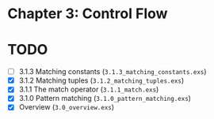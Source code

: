 # Chapter 3: Control Flow
# TODO
- [ ] 3.1.3 Matching constants (`3.1.3_matching_constants.exs`)
- [x] 3.1.2 Matching tuples (`3.1.2_matching_tuples.exs`)
- [x] 3.1.1 The match operator (`3.1.1_match.exs`)
- [x] 3.1.0 Pattern matching (`3.1.0_pattern_matching.exs`)
- [x] Overview (`3.0_overview.exs`)